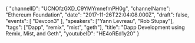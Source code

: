 {
    "channelID": "UCNOfzGXD_C9YMYmnefmPH0g",
    "channelName": "Ethereum Foundation",
    "date": "2017-11-26T22:04:08.000Z",
    "draft": false,
    "events": [
        "Devcon3"
    ],
    "speakers": ["Yann Levreau", "Rob Stupay"],
    "tags": ["Dapp", "remix", "mist", "geth"],
    "title": "Dapp Development using Remix, Mist, and Geth",
    "youtubeID": "HE4oREd1y20"
}
